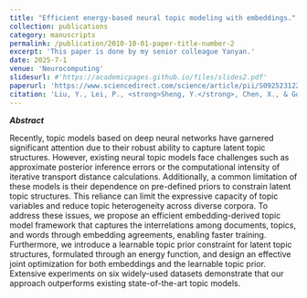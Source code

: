 ```yaml
---
title: "Efficient energy-based neural topic modeling with embeddings."
collection: publications
category: manuscripts
permalink: /publication/2010-10-01-paper-title-number-2
excerpt: 'This paper is done by my senior colleague Yanyan.'
date: 2025-7-1
venue: 'Neurocomputing'
slidesurl: #'https://academicpages.github.io/files/slides2.pdf'
paperurl: 'https://www.sciencedirect.com/science/article/pii/S0925231225008513'
citation: 'Liu, Y., Lei, P., <strong>Sheng, Y.</strong>, Chen, X., & Gong, Z. (2025). "Efficient energy-based neural topic modeling with embeddings." <i>Neurocomputing</i>, 638, 130179.'
---
```

***Abstract***

Recently, topic models based on deep neural networks have garnered significant attention due to their robust ability to capture latent topic structures. However, existing neural topic models face challenges such as approximate posterior inference errors or the computational intensity of iterative transport distance calculations. Additionally, a common limitation of these models is their dependence on pre-defined priors to constrain latent topic structures. This reliance can limit the expressive capacity of topic variables and reduce topic heterogeneity across diverse corpora. To address these issues, we propose an efficient embedding-derived topic model framework that captures the interrelations among documents, topics, and words through embedding agreements, enabling faster training. Furthermore, we introduce a learnable topic prior constraint for latent topic structures, formulated through an energy function, and design an effective joint optimization for both embeddings and the learnable topic prior. Extensive experiments on six widely-used datasets demonstrate that our approach outperforms existing state-of-the-art topic models.
